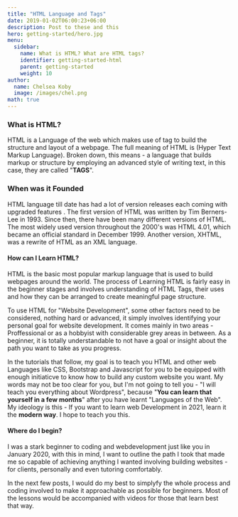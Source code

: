 ```yaml
---
title: "HTML Language and Tags"
date: 2019-01-02T06:00:23+06:00
description: Post to these and this
hero: getting-started/hero.jpg
menu:
  sidebar:
    name: What is HTML? What are HTML tags?
    identifier: getting-started-html
    parent: getting-started
    weight: 10
author:
  name: Chelsea Koby
  image: /images/chel.png
math: true
---
```

### What is HTML?

HTML is a Language of the web which makes use of tag to build the structure and layout of a webpage. The full meaning of HTML is (Hyper Text Markup Language). Broken down, this means - a language that builds markup or structure by employing an advanced style of writing text, in this case, they are called "<b>TAGS</b>".

### When was it Founded

HTML language till date has had a lot of version releases each coming with upgraded features . The first version of HTML was written by Tim Berners-Lee in 1993. Since then, there have been many different versions of HTML. The most widely used version throughout the 2000's was HTML 4.01, which became an official standard in December 1999. Another version, XHTML, was a rewrite of HTML as an XML language.


#### How can I Learn HTML?

HTML is the basic most popular markup language that is used to build webpages around the world. The process of Learning HTML is fairly easy in the beginner stages and involves understanding of HTML Tags, their uses and how they can be arranged to create meaningful page structure.

To use HTML for "Website Development", some other factors need to be considered, nothing hard or advanced, it simply involves identifying your personal goal for website development. It comes mainly in two areas - Proffessional or as a hobbyist with considerable grey areas in between. As a beginner, it is totally understandable to not have a goal or insight about the path you want to take as you progress.

In the tutorials that follow, my goal is to teach you HTML and other web Languages like CSS, Bootstrap and Javascript for you to be equipped with enough initiaticve to know how to build any custom website you want. My words may not be too clear for you, but I'm not going to tell you - "I will teach you everything about Wordpress", because "<b>You can learn that yourself in a few months</b>" after you have learnt "Languages of the Web". My ideology is this - If you want to learn web Development in 2021, learn it the <strong>modern way</strong>. I hope to teach you this.

#### Where do I begin?

I was a stark beginner to coding and webdevelopment just like you in January 2020, with this in mind, I want to outline the path I took that made me so capable of achieving anything I wanted involving building websites - for clients, personally and even tutoring comfortably. 

In the next few posts, I would do my best to simplyfy the whole process and coding involved to make it approachable as possible for beginners. Most of the lessons would be accompanied with videos for those that learn best that way.